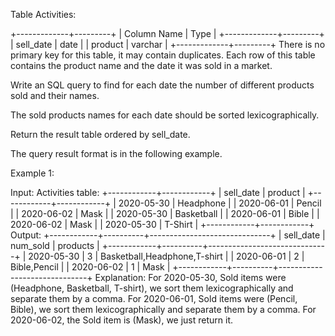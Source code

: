  Table Activities:
 
 
 +-------------+---------+
 | Column Name | Type    |
 +-------------+---------+
 | sell_date   | date    |
 | product     | varchar |
 +-------------+---------+
 There is no primary key for this table, it may contain duplicates.
 Each row of this table contains the product name and the date it was sold in
 a market.
 
 
 
 
 Write an SQL query to find for each date the number of different products
 sold and their names.
 
 The sold products names for each date should be sorted lexicographically.
 
 Return the result table ordered by sell_date.
 
 The query result format is in the following example.
 
 
 Example 1:
 
 
 Input: 
 Activities table:
 +------------+------------+
 | sell_date  | product     |
 +------------+------------+
 | 2020-05-30 | Headphone  |
 | 2020-06-01 | Pencil     |
 | 2020-06-02 | Mask       |
 | 2020-05-30 | Basketball |
 | 2020-06-01 | Bible      |
 | 2020-06-02 | Mask       |
 | 2020-05-30 | T-Shirt    |
 +------------+------------+
 Output: 
 +------------+----------+------------------------------+
 | sell_date  | num_sold | products                     |
 +------------+----------+------------------------------+
 | 2020-05-30 | 3        | Basketball,Headphone,T-shirt |
 | 2020-06-01 | 2        | Bible,Pencil                 |
 | 2020-06-02 | 1        | Mask                         |
 +------------+----------+------------------------------+
 Explanation: 
 For 2020-05-30, Sold items were (Headphone, Basketball, T-shirt), we sort
 them lexicographically and separate them by a comma.
 For 2020-06-01, Sold items were (Pencil, Bible), we sort them
 lexicographically and separate them by a comma.
 For 2020-06-02, the Sold item is (Mask), we just return it.
 
 


